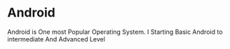 # Android
Android is One most Popular Operating System. I Starting Basic Android to intermediate And Advanced Level
